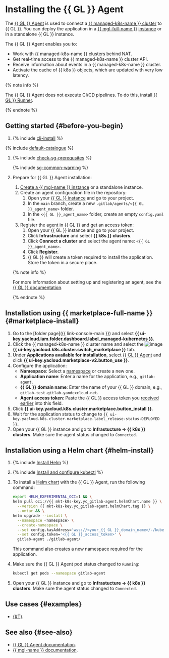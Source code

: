 # Installing the {{ GL }} Agent



The [{{ GL }} Agent](/marketplace/products/yc/gitlab-agent) is used to connect a [{{ managed-k8s-name }} cluster](../../concepts/index.md#kubernetes-cluster) to {{ GL }}. You can deploy the application in a [{{ mgl-full-name }}](../../../managed-gitlab/) [instance](../../../managed-gitlab/concepts/index.md#instance) or in a standalone {{ GL }} instance.

The {{ GL }} Agent enables you to:
* Work with {{ managed-k8s-name }} clusters behind NAT.
* Get real-time access to the {{ managed-k8s-name }} cluster API.
* Receive information about events in a {{ managed-k8s-name }} cluster.
* Activate the cache of {{ k8s }} objects, which are updated with very low latency.

{% note info %}

The {{ GL }} Agent does not execute CI/CD pipelines. To do this, install [{{ GL }} Runner](/marketplace/products/yc/gitlab-runner).

{% endnote %}

## Getting started {#before-you-begin}

1. {% include [cli-install](../../../_includes/cli-install.md) %}

{% include [default-catalogue](../../../_includes/default-catalogue.md) %}

1. {% include [check-sg-prerequsites](../../../_includes/managed-kubernetes/security-groups/check-sg-prerequsites-lvl3.md) %}

   {% include [sg-common-warning](../../../_includes/managed-kubernetes/security-groups/sg-common-warning.md) %}

1. Prepare for {{ GL }} Agent installation:

    1. [Create a {{ mgl-name }} instance](../../../managed-gitlab/operations/instance/instance-create.md) or a standalone instance.
    1. Create an agent configuration file in the repository:
       1. Open your [{{ GL }} instance](../../../managed-gitlab/concepts/index.md#instance) and go to your project.
       1. In the `main` branch, create a new `.gitlab/agents/<{{ GL }}_agent_name>` folder.
       1. In the `<{{ GL }}_agent_name>` folder, create an empty `config.yaml` file.
    1. Register the agent in {{ GL }} and get an access token:
       1. Open your {{ GL }} instance and go to your project.
       1. Click **Infrastructure** and select **{{ k8s }} clusters**.
       1. Click **Connect a cluster** and select the agent name: `<{{ GL }}_agent_name>`.
       1. Click **Register**.
       1. {{ GL }} will create a token required to install the application. Store the token in a secure place.

    {% note info %}

    For more information about setting up and registering an agent, see the [{{ GL }} documentation](https://docs.gitlab.com/ee/user/clusters/agent/install/).

    {% endnote %}

## Installation using {{ marketplace-full-name }} {#marketplace-install}

1. Go to the [folder page]({{ link-console-main }}) and select **{{ ui-key.yacloud.iam.folder.dashboard.label_managed-kubernetes }}**.
1. Click the {{ managed-k8s-name }} cluster name and select the ![image](../../../_assets/console-icons/shopping-cart.svg) **{{ ui-key.yacloud.k8s.cluster.switch_marketplace }}** tab.
1. Under **Applications available for installation**, select [{{ GL }} Agent](/marketplace/products/yc/gitlab-agent) and click **{{ ui-key.yacloud.marketplace-v2.button_use }}**.
1. Configure the application:
   * **Namespace**: Select a [namespace](../../concepts/index.md#namespace) or create a new one.
   * **Application name**: Enter a name for the application, e.g., `gitlab-agent`.
   * **{{ GL }} domain name**: Enter the name of your {{ GL }} domain, e.g., `gitlab-test.gitlab.yandexcloud.net`.
   * **Agent access token**: Paste the {{ GL }} access token you [received earlier](#before-you-begin) into this field.
1. Click **{{ ui-key.yacloud.k8s.cluster.marketplace.button_install }}**.
1. Wait for the application status to change to `{{ ui-key.yacloud.k8s.cluster.marketplace.label_release-status-DEPLOYED }}`.
1. Open your {{ GL }} instance and go to **Infrastucture → {{ k8s }} clusters**. Make sure the agent status changed to `Connected`.

## Installation using a Helm chart {#helm-install}

1. {% include [Install Helm](../../../_includes/managed-kubernetes/helm-install.md) %}
1. {% include [Install and configure kubectl](../../../_includes/managed-kubernetes/kubectl-install.md) %}
1. To install a [Helm chart](https://helm.sh/docs/topics/charts/) with the {{ GL }} Agent, run the following command:

   ```bash
   export HELM_EXPERIMENTAL_OCI=1 && \
   helm pull oci://{{ mkt-k8s-key.yc_gitlab-agent.helmChart.name }} \
     --version {{ mkt-k8s-key.yc_gitlab-agent.helmChart.tag }} \
     --untar && \
   helm upgrade --install \
     --namespace <namespace> \
     --create-namespace \
     --set config.kasAddress='wss://<your_{{ GL }}_domain_name>/-/kubernetes-agent/' \
     --set config.token='<{{ GL }}_access_token>' \
     gitlab-agent ./gitlab-agent/
   ```

   This command also creates a new namespace required for the application.
1. Make sure the {{ GL }} Agent pod status changed to `Running`:

   ```bash
   kubectl get pods --namespace gitlab-agent
   ```

1. Open your {{ GL }} instance and go to **Infrastucture → {{ k8s }} clusters**. Make sure the agent status changed to `Connected`.

## Use cases {#examples}

* [{#T}](../../tutorials/gitlab-containers.md).

## See also {#see-also}

* [{{ GL }} Agent documentation](https://docs.gitlab.com/ee/user/clusters/agent/).
* [{{ mgl-name }} documentation](../../../managed-gitlab/).
